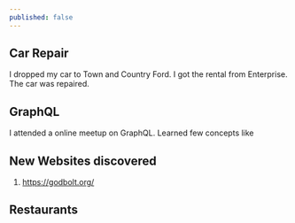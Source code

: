 ```yaml
---
published: false
---
```


## Car Repair

I dropped my car to Town and Country Ford. I got the rental from Enterprise. The car was repaired.

## GraphQL

I attended a online meetup on GraphQL. Learned few concepts like 

## New Websites discovered 

1. https://godbolt.org/

## Restaurants